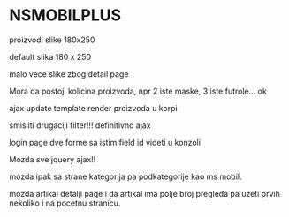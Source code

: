 # NSMOBILPLUS

proizvodi slike 180x250

default slika 180 x 250

malo vece slike zbog detail page

Mora da postoji kolicina proizvoda, npr 2 iste maske, 3 iste futrole...   ok

ajax update template render proizvoda u korpi

smisliti drugaciji filter!!! definitivno ajax

login page dve forme sa istim field id videti u konzoli

Mozda sve jquery ajax!!

mozda ipak sa strane kategorija pa podkategorije kao ms mobil.

mozda artikal detalji page i da artikal ima polje broj pregleda pa uzeti prvih nekoliko i na pocetnu stranicu.
